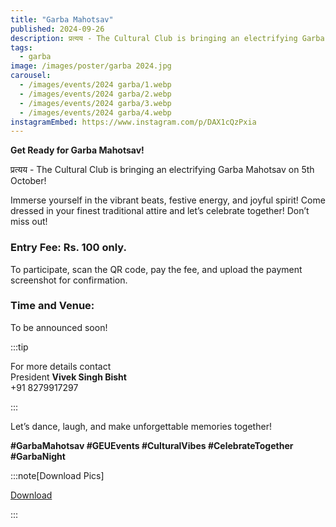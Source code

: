 ```yaml
---
title: "Garba Mahotsav"
published: 2024-09-26
description: प्रत्यय - The Cultural Club is bringing an electrifying Garba Mahotsav on 5th October!
tags:
  - garba
image: /images/poster/garba 2024.jpg
carousel:
  - /images/events/2024 garba/1.webp
  - /images/events/2024 garba/2.webp
  - /images/events/2024 garba/3.webp
  - /images/events/2024 garba/4.webp
instagramEmbed: https://www.instagram.com/p/DAX1cQzPxia
---
```


**Get Ready for Garba Mahotsav!**

प्रत्यय - The Cultural Club is bringing an electrifying Garba Mahotsav on 5th
October!

Immerse yourself in the vibrant beats, festive energy, and joyful spirit! Come
dressed in your finest traditional attire and let’s celebrate together! Don’t
miss out!

### Entry Fee: Rs. 100 only.

To participate, scan the QR code, pay the fee, and upload the payment screenshot
for confirmation.

### Time and Venue:

To be announced soon!

:::tip

For more details contact\
President **Vivek Singh Bisht**\
+91 8279917297

:::

Let’s dance, laugh, and make unforgettable memories together!

**#GarbaMahotsav #GEUEvents #CulturalVibes #CelebrateTogether #GarbaNight**

:::note[Download Pics]

[Download](https://1drv.ms/f/c/eb614ff291e0d527/EuA4aBqkGIBPvdA1wvp1T6ABsh688EgogtoD9Ulk4kzoYg)

:::
